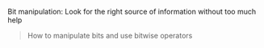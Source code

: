 Bit manipulation: Look for the right source of information without too much help
> How to manipulate bits and use bitwise operators
